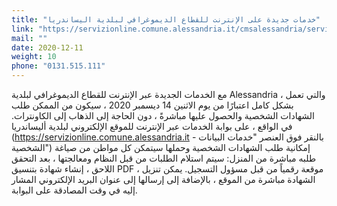 ```yaml
---
title: "خدمات جديدة على الإنترنت للقطاع الديموغرافي لبلدية اليساندريا"
link: "https://servizionline.comune.alessandria.it/cmsalessandria/servizionline.aspx?S=400"
mail: ""
date: 2020-12-11
weight: 10
phone: "0131.515.111"
---
```


مع الخدمات الجديدة عبر الإنترنت للقطاع الديموغرافي لبلدية Alessandria ، والتي تعمل بشكل كامل اعتبارًا من يوم الاثنين 14 ديسمبر 2020 ، سيكون من الممكن طلب الشهادات الشخصية والحصول عليها مباشرةً ، دون الحاجة إلى الذهاب إلى الكاونترات. في الواقع ، على بوابة الخدمات عبر الإنترنت للموقع الإلكتروني لبلدية أليساندريا (https://servizionline.comune.alessandria.it - ​​بالنقر فوق العنصر "خدمات البيانات الشخصية") إمكانية طلب الشهادات الشخصية وحملها سيتمكن كل مواطن من صياغة طلبه مباشرة من المنزل: سيتم استلام الطلبات من قبل النظام ومعالجتها ، بعد التحقق اللاحق ، إنشاء شهادة بتنسيق PDF ، موقعة رقمياً من قبل مسؤول التسجيل. يمكن تنزيل الشهادة مباشرة من الموقع ، بالإضافة إلى إرسالها إلى عنوان البريد الإلكتروني المشار إليه في وقت المصادقة على البوابة.
